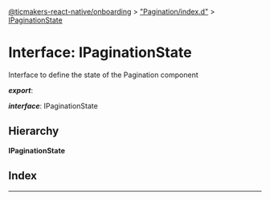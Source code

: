 [@ticmakers-react-native/onboarding](../README.md) > ["Pagination/index.d"](../modules/_pagination_index_d_.md) > [IPaginationState](../interfaces/_pagination_index_d_.ipaginationstate.md)

# Interface: IPaginationState

Interface to define the state of the Pagination component

*__export__*: 

*__interface__*: IPaginationState

## Hierarchy

**IPaginationState**

## Index

---

